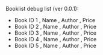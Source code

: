 Booklist debug list (ver 0.0.1):
- Book ID 1 , Name , Author , Price
- Book ID 2 , Name , Author , Price
- Book ID 3 , Name , Author , Price
- Book ID 4 , Name , Author , Price
- Book ID 5 , Name , Author , Price

